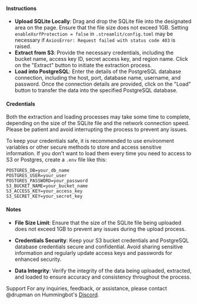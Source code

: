 #### Instructions
- **Upload SQLite Locally**:
Drag and drop the SQLite file into the designated area on the page.
Ensure that the file size does not exceed 1GB. Setting ```enableXsrfProtection = false``` in ```.streamlit/config.toml``` may be necessary if ```AxiosError: Request failed with status code 403``` is raised.
- **Extract from S3**:
Provide the necessary credentials, including the bucket name, access key ID, secret access key, and region name.
Click on the "Extract" button to initiate the extraction process.
- **Load into PostgreSQL**:
Enter the details of the PostgreSQL database connection, including the host, port, database name, username, and password.
Once the connection details are provided, click on the "Load" button to transfer the data into the specified PostgreSQL database.

#### Credentials
Both the extraction and loading processes may take some time to complete, depending on the size of the SQLite file and the network connection speed. Please be patient and avoid interrupting the process to prevent any issues.

To keep your credentials safe, it is recommended to use environment variables or other secure methods to store and access sensitive information. If you don't want to load them every time you need to access to S3 or Postgres, create a ```.env``` file like this:
```
POSTGRES_DB=your_db_name
POSTGRES_USER=your_user
POSTGRES_PASSWORD=your_password
S3_BUCKET_NAME=your_bucket_name
S3_ACCESS_KEY=your_access_key
S3_SECRET_KEY=your_secret_key
```

#### Notes

- **File Size Limit**: Ensure that the size of the SQLite file being uploaded does not exceed 1GB to prevent any issues during the upload process.

- **Credentials Security**: Keep your S3 bucket credentials and PostgreSQL database credentials secure and confidential. Avoid sharing sensitive information and regularly update access keys and passwords for enhanced security.

- **Data Integrity**: Verify the integrity of the data being uploaded, extracted, and loaded to ensure accuracy and consistency throughout the process.

Support
For any inquiries, feedback, or assistance, please contact @drupman on Hummingbot's [Discord](https://discord.com/invite/hummingbot).